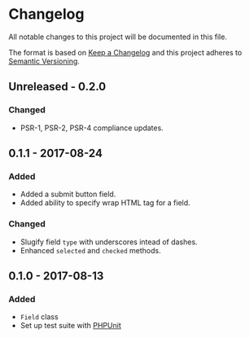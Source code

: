 # Changelog
All notable changes to this project will be documented in this file.

The format is based on [Keep a Changelog](http://keepachangelog.com/en/1.0.0/)
and this project adheres to [Semantic Versioning](http://semver.org/spec/v2.0.0.html).

## Unreleased - 0.2.0
### Changed
- PSR-1, PSR-2, PSR-4 compliance updates.

## 0.1.1 - 2017-08-24
### Added
- Added a submit button field.
- Added ability to specify wrap HTML tag for a field.

### Changed
- Slugify field `type` with underscores intead of dashes.
- Enhanced `selected` and `checked` methods.

## 0.1.0 - 2017-08-13
### Added
- `Field` class
- Set up test suite with [PHPUnit](https://phpunit.de)
